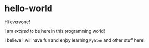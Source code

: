 # hello-world

Hi everyone!

I am *excited* to be here in this programming world!

I believe I will have fun and enjoy learning `Pyhton` and other stuff here!
